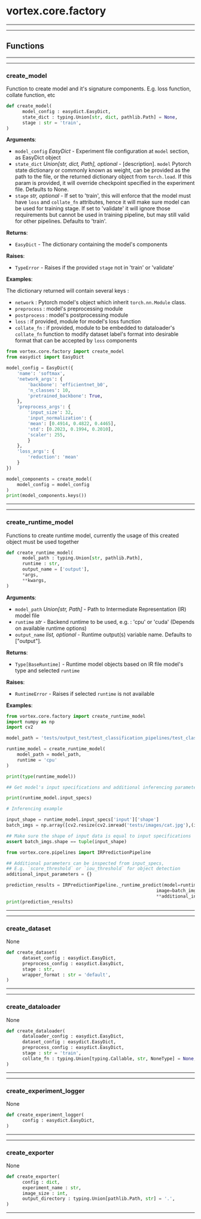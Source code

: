 # vortex.core.factory

---

---



## Functions

---

---

### create_model



Function to create model and it's signature components. E.g. loss function, collate function, etc



```python
def create_model(
      model_config : easydict.EasyDict,
      state_dict : typing.Union[str, dict, pathlib.Path] = None,
      stage : str = 'train',
)
```



**Arguments**:

- `model_config` _EasyDict_ - Experiment file configuration at `model` section, as EasyDict object
- `state_dict` _Union[str, dict, Path], optional_ - [description]. `model` Pytorch state dictionary or commonly known as weight, can be provided as the path to the file, or the returned dictionary object from `torch.load`. If this param is provided, it will override checkpoint specified in the experiment file. Defaults to None.
- `stage` _str, optional_ - If set to 'train', this will enforce that the model must have `loss` and `collate_fn` attributes, hence it will make sure model can be used for training stage. If set to 'validate' it will ignore those requirements but cannot be used in training pipeline, but may still valid for other pipelines. Defaults to 'train'.


**Returns**:

- `EasyDict` - The dictionary containing the model's components


**Raises**:

- `TypeError` - Raises if the provided `stage` not in 'train' or 'validate'


**Examples**:



The dictionary returned will contain several keys :

- `network` : Pytorch model's object which inherit `torch.nn.Module` class.
- `preprocess` : model's preprocessing module
- `postprocess` : model's postprocessing module
- `loss` : if provided, module for model's loss function
- `collate_fn` : if provided, module to be embedded to dataloader's `collate_fn` function to modify dataset label's format into desirable format that can be accepted by `loss` components

```python
from vortex.core.factory import create_model
from easydict import EasyDict

model_config = EasyDict({
    'name': 'softmax',
    'network_args': {
        'backbone': 'efficientnet_b0',
        'n_classes': 10,
        'pretrained_backbone': True,
    },
    'preprocess_args': {
        'input_size': 32,
        'input_normalization': {
        'mean': [0.4914, 0.4822, 0.4465],
        'std': [0.2023, 0.1994, 0.2010],
        'scaler': 255,
        }
    },
    'loss_args': {
        'reduction': 'mean'
    }
})

model_components = create_model(
    model_config = model_config
)
print(model_components.keys())
```



---

---

### create_runtime_model



Functions to create runtime model, currently the usage of this created object must be used together



```python
def create_runtime_model(
      model_path : typing.Union[str, pathlib.Path],
      runtime : str,
      output_name = ['output'],
      *args,
      **kwargs,
)
```



**Arguments**:

- `model_path` _Union[str, Path]_ - Path to Intermediate Representation (IR) model file
- `runtime` _str_ - Backend runtime to be used, e.g. : 'cpu' or 'cuda' (Depends on available runtime options)
- `output_name` _list, optional_ - Runtime output(s) variable name. Defaults to ["output"].


**Returns**:

- `Type[BaseRuntime]` - Runtime model objects based on IR file model's type and selected `runtime`


**Raises**:

- `RuntimeError` - Raises if selected `runtime` is not available


**Examples**:



```python
from vortex.core.factory import create_runtime_model
import numpy as np
import cv2

model_path = 'tests/output_test/test_classification_pipelines/test_classification_pipelines.onnx'

runtime_model = create_runtime_model(
    model_path = model_path,
    runtime = 'cpu'
)

print(type(runtime_model))

## Get model's input specifications and additional inferencing parameters

print(runtime_model.input_specs)

# Inferencing example

input_shape = runtime_model.input_specs['input']['shape']
batch_imgs = np.array([cv2.resize(cv2.imread('tests/images/cat.jpg'),(input_shape[2],input_shape[1]))])

## Make sure the shape of input data is equal to input specifications
assert batch_imgs.shape == tuple(input_shape)

from vortex.core.pipelines import IRPredictionPipeline

## Additional parameters can be inspected from input_specs,
## E.g. `score_threshold` or `iou_threshold` for object detection
additional_input_parameters = {}

prediction_results = IRPredictionPipeline._runtime_predict(model=runtime_model,
                                                        image=batch_imgs,
                                                        **additional_input_parameters)
print(prediction_results)
```



---

---

### create_dataset



None



```python
def create_dataset(
      dataset_config : easydict.EasyDict,
      preprocess_config : easydict.EasyDict,
      stage : str,
      wrapper_format : str = 'default',
)
```



---

---

### create_dataloader



None



```python
def create_dataloader(
      dataloader_config : easydict.EasyDict,
      dataset_config : easydict.EasyDict,
      preprocess_config : easydict.EasyDict,
      stage : str = 'train',
      collate_fn : typing.Union[typing.Callable, str, NoneType] = None,
)
```



---

---

### create_experiment_logger



None



```python
def create_experiment_logger(
      config : easydict.EasyDict,
)
```



---

---

### create_exporter



None



```python
def create_exporter(
      config : dict,
      experiment_name : str,
      image_size : int,
      output_directory : typing.Union[pathlib.Path, str] = '.',
)
```



---




